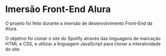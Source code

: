 # **Imersão Front-End Alura**

O projeto foi feito durante a imersão de desenvolvimento Front-End da Alura.

O objetivo foi clonar o site do Spotify através das linguagens de marcação HTML e CSS, e utilizar a linguagem JavaScript para clonar a interatividade do site.
